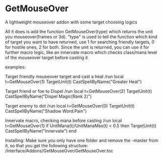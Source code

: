 # GetMouseOver
A lightweight mouseover addon with some target choosing logics

All it does is add the function GetMouseOver(type) which returns the unit you mouseover(frames or 3d).
"type" is used to tell the function which kind of target you want to have returned, use 1 for searching friendly targets, 0 for hostile ones, 2 for both.
Since the unit is returned, you can use it for further macro logic, like an innervate macro which checks class/mana level of the mouseover target before casting it

examples:

Target friendly mouseover target and cast a heal
/run local t=GetMouseOver(1) TargetUnit(t) CastSpellByName("Greater Heal")

Target friend or foe to Dispel
/run local t=GetMouseOver(2) TargetUnit(t) CastSpellByName("Dispel Magic(Rank 2)") 

Target enemy to dot
/run local t=GetMouseOver(0) TargetUnit(t) CastSpellByName("Shadow Word:Pain")

Innervate macro, checking mana before casting
/run local t=GetMouseOver(1) if UnitMana(t)/UnitManaMax(t) < 0.5 then  TargetUnit(t) CastSpellByName("Innervate") end

Installing: Make sure you only have one folder and remove the -master from it, so that you get the following structure:
/Interface/Addons/GetMouseOver/GetMouseOver.toc
